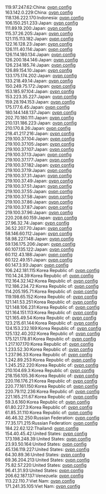 119.97.247.62:China: [ovpn config](vpn/119_97_247_62.ovpn)  
163.142.0.229:China: [ovpn config](vpn/163_142_0_229.ovpn)  
118.136.222.170:Indonesia: [ovpn config](vpn/118_136_222_170.ovpn)  
106.150.251.233:Japan: [ovpn config](vpn/106_150_251_233.ovpn)  
111.89.19.200:Japan: [ovpn config](vpn/111_89_19_200.ovpn)  
115.37.26.205:Japan: [ovpn config](vpn/115_37_26_205.ovpn)  
121.115.113.182:Japan: [ovpn config](vpn/121_115_113_182.ovpn)  
122.16.128.23:Japan: [ovpn config](vpn/122_16_128_23.ovpn)  
126.111.40.114:Japan: [ovpn config](vpn/126_111_40_114.ovpn)  
126.114.180.134:Japan: [ovpn config](vpn/126_114_180_134.ovpn)  
126.200.184.146:Japan: [ovpn config](vpn/126_200_184_146.ovpn)  
126.234.185.74:Japan: [ovpn config](vpn/126_234_185_74.ovpn)  
126.89.154.10:Japan: [ovpn config](vpn/126_89_154_10.ovpn)  
133.175.174.202:Japan: [ovpn config](vpn/133_175_174_202.ovpn)  
133.218.49.14:Japan: [ovpn config](vpn/133_218_49_14.ovpn)  
150.249.75.172:Japan: [ovpn config](vpn/150_249_75_172.ovpn)  
153.185.97.104:Japan: [ovpn config](vpn/153_185_97_104.ovpn)  
153.223.35.227:Japan: [ovpn config](vpn/153_223_35_227.ovpn)  
159.28.194.153:Japan: [ovpn config](vpn/159_28_194_153.ovpn)  
175.177.6.45:Japan: [ovpn config](vpn/175_177_6_45.ovpn)  
180.144.148.137:Japan: [ovpn config](vpn/180_144_148_137.ovpn)  
202.70.180.111:Japan: [ovpn config](vpn/202_70_180_111.ovpn)  
210.131.186.223:Japan: [ovpn config](vpn/210_131_186_223.ovpn)  
210.170.8.26:Japan: [ovpn config](vpn/210_170_8_26.ovpn)  
218.41.217.216:Japan: [ovpn config](vpn/218_41_217_216.ovpn)  
219.100.37.104:Japan: [ovpn config](vpn/219_100_37_104.ovpn)  
219.100.37.105:Japan: [ovpn config](vpn/219_100_37_105.ovpn)  
219.100.37.107:Japan: [ovpn config](vpn/219_100_37_107.ovpn)  
219.100.37.13:Japan: [ovpn config](vpn/219_100_37_13.ovpn)  
219.100.37.177:Japan: [ovpn config](vpn/219_100_37_177.ovpn)  
219.100.37.182:Japan: [ovpn config](vpn/219_100_37_182.ovpn)  
219.100.37.19:Japan: [ovpn config](vpn/219_100_37_19.ovpn)  
219.100.37.31:Japan: [ovpn config](vpn/219_100_37_31.ovpn)  
219.100.37.49:Japan: [ovpn config](vpn/219_100_37_49.ovpn)  
219.100.37.51:Japan: [ovpn config](vpn/219_100_37_51.ovpn)  
219.100.37.55:Japan: [ovpn config](vpn/219_100_37_55.ovpn)  
219.100.37.58:Japan: [ovpn config](vpn/219_100_37_58.ovpn)  
219.100.37.86:Japan: [ovpn config](vpn/219_100_37_86.ovpn)  
219.100.37.87:Japan: [ovpn config](vpn/219_100_37_87.ovpn)  
219.100.37.96:Japan: [ovpn config](vpn/219_100_37_96.ovpn)  
220.208.60.159:Japan: [ovpn config](vpn/220_208_60_159.ovpn)  
27.96.32.74:Japan: [ovpn config](vpn/27_96_32_74.ovpn)  
36.52.207.70:Japan: [ovpn config](vpn/36_52_207_70.ovpn)  
58.146.60.112:Japan: [ovpn config](vpn/58_146_60_112.ovpn)  
58.98.227.148:Japan: [ovpn config](vpn/58_98_227_148.ovpn)  
59.136.175.206:Japan: [ovpn config](vpn/59_136_175_206.ovpn)  
60.107.135.122:Japan: [ovpn config](vpn/60_107_135_122.ovpn)  
60.112.43.188:Japan: [ovpn config](vpn/60_112_43_188.ovpn)  
60.122.49.151:Japan: [ovpn config](vpn/60_122_49_151.ovpn)  
60.147.3.93:Japan: [ovpn config](vpn/60_147_3_93.ovpn)  
106.242.181.115:Korea Republic of: [ovpn config](vpn/106_242_181_115.ovpn)  
110.14.24.39:Korea Republic of: [ovpn config](vpn/110_14_24_39.ovpn)  
112.164.32.142:Korea Republic of: [ovpn config](vpn/112_164_32_142.ovpn)  
112.186.234.72:Korea Republic of: [ovpn config](vpn/112_186_234_72.ovpn)  
114.205.195.71:Korea Republic of: [ovpn config](vpn/114_205_195_71.ovpn)  
119.198.65.152:Korea Republic of: [ovpn config](vpn/119_198_65_152.ovpn)  
121.141.53.251:Korea Republic of: [ovpn config](vpn/121_141_53_251.ovpn)  
121.148.106.231:Korea Republic of: [ovpn config](vpn/121_148_106_231.ovpn)  
121.164.151.113:Korea Republic of: [ovpn config](vpn/121_164_151_113.ovpn)  
121.165.49.54:Korea Republic of: [ovpn config](vpn/121_165_49_54.ovpn)  
123.215.61.144:Korea Republic of: [ovpn config](vpn/123_215_61_144.ovpn)  
124.153.232.169:Korea Republic of: [ovpn config](vpn/124_153_232_169.ovpn)  
125.132.40.202:Korea Republic of: [ovpn config](vpn/125_132_40_202.ovpn)  
175.121.178.81:Korea Republic of: [ovpn config](vpn/175_121_178_81.ovpn)  
1.217.107.170:Korea Republic of: [ovpn config](vpn/1_217_107_170.ovpn)  
1.233.52.30:Korea Republic of: [ovpn config](vpn/1_233_52_30.ovpn)  
1.237.96.33:Korea Republic of: [ovpn config](vpn/1_237_96_33.ovpn)  
1.242.89.253:Korea Republic of: [ovpn config](vpn/1_242_89_253.ovpn)  
1.245.252.220:Korea Republic of: [ovpn config](vpn/1_245_252_220.ovpn)  
210.104.69.3:Korea Republic of: [ovpn config](vpn/210_104_69_3.ovpn)  
218.156.105.36:Korea Republic of: [ovpn config](vpn/218_156_105_36.ovpn)  
220.116.176.21:Korea Republic of: [ovpn config](vpn/220_116_176_21.ovpn)  
220.77.161.150:Korea Republic of: [ovpn config](vpn/220_77_161_150.ovpn)  
220.79.112.236:Korea Republic of: [ovpn config](vpn/220_79_112_236.ovpn)  
221.165.211.67:Korea Republic of: [ovpn config](vpn/221_165_211_67.ovpn)  
59.3.6.160:Korea Republic of: [ovpn config](vpn/59_3_6_160.ovpn)  
61.80.227.3:Korea Republic of: [ovpn config](vpn/61_80_227_3.ovpn)  
61.85.31.110:Korea Republic of: [ovpn config](vpn/61_85_31_110.ovpn)  
46.46.32.250:Russian Federation: [ovpn config](vpn/46_46_32_250.ovpn)  
77.35.171.215:Russian Federation: [ovpn config](vpn/77_35_171_215.ovpn)  
184.22.62.122:Thailand: [ovpn config](vpn/184_22_62_122.ovpn)  
154.40.45.42:United States: [ovpn config](vpn/154_40_45_42.ovpn)  
173.198.248.39:United States: [ovpn config](vpn/173_198_248_39.ovpn)  
23.93.50.164:United States: [ovpn config](vpn/23_93_50_164.ovpn)  
45.136.119.227:United States: [ovpn config](vpn/45_136_119_227.ovpn)  
64.30.89.36:United States: [ovpn config](vpn/64_30_89_36.ovpn)  
69.36.204.213:United States: [ovpn config](vpn/69_36_204_213.ovpn)  
75.82.57.220:United States: [ovpn config](vpn/75_82_57_220.ovpn)  
96.41.31.93:United States: [ovpn config](vpn/96_41_31_93.ovpn)  
206.62.187.137:Venezuela: [ovpn config](vpn/206_62_187_137.ovpn)  
113.22.110.7:Viet Nam: [ovpn config](vpn/113_22_110_7.ovpn)  
171.241.35.105:Viet Nam: [ovpn config](vpn/171_241_35_105.ovpn)  
